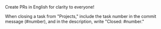 Create PRs in English for clarity to everyone! 

When closing a task from "Projects," include the task number in the commit message (#number), and in the description, write "Closed: #number."
